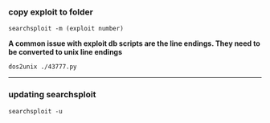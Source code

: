 
### copy exploit to folder
	
`searchsploit -m (exploit number)`


**A common issue with exploit db scripts are the line endings. They need to be converted to unix line endings**

`dos2unix ./43777.py`


---

### updating searchsploit
`searchsploit -u`